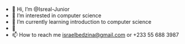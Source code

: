 - 👋 Hi, I’m @Isreal-Junior
- 👀 I’m interested in computer science
- 🌱 I’m currently learning introduction to computer science
- 💞
- 📫 How to reach me israelbedzina@gmail.com or +233 55 688 3987

<!---
Isreal-Junior/Isreal-Junior is a ✨ special ✨ repository because its `README.md` (this file) appears on your GitHub profile.
You can click the Preview link to take a look at your changes.
--->
